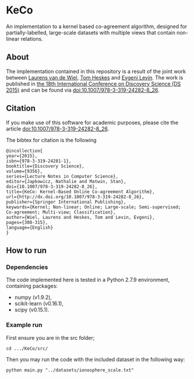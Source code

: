 # KeCo #
An implementation to a kernel based co-agreement algorithm, designed for partially-labelled, large-scale datasets
with multiple views that contain non-linear relations.

## About ##

The implementation contained in this repository is a result of the joint work between [Laurens van de Wiel](https://nl.linkedin.com/in/laurensvdwiel), [Tom Heskes](http://www.cs.ru.nl/~tomh/) and [Evgeni Levin](http://www.learning-machines.com/). The work is published in [the 18th International Conference on Discovery Science (DS 2015)](https://ds2015.cs.dal.ca/) and can be found via [doi:10.1007/978-3-319-24282-8_26](http://dx.doi.org/10.1007/978-3-319-24282-8_26).

## Citation ##

If you make use of this software for academic purposes, please cite the article [doi:10.1007/978-3-319-24282-8_26](http://dx.doi.org/10.1007/978-3-319-24282-8_26).

The bibtex for citation is the following

	@incollection{
	year={2015},
	isbn={978-3-319-24281-1},
	booktitle={Discovery Science},
	volume={9356},
	series={Lecture Notes in Computer Science},
	editor={Japkowicz, Nathalie and Matwin, Stan},
	doi={10.1007/978-3-319-24282-8_26},
	title={KeCo: Kernel-Based Online Co-agreement Algorithm},
	url={http://dx.doi.org/10.1007/978-3-319-24282-8_26},
	publisher={Springer International Publishing},
	keywords={Kernel; Non-linear; Online; Large-scale; Semi-supervised; Co-agreement; Multi-view; Classification},
	author={Wiel, Laurens and Heskes, Tom and Levin, Evgeni},
	pages={308-315},
	language={English}
	}

## How to run ##

### Dependencies ###

The code implemented here is tested in a Python 2.7.9 environment, containing packages:

* numpy (v1.9.2),
* scikit-learn (v0.16.1),
* scipy (v0.15.1).

### Example run ###

First ensure you are in the src folder;

	cd .../KeCo/src/

Then you may run the code with the included dataset in the following way:

	python main.py "../datasets/ionosphere_scale.txt"
